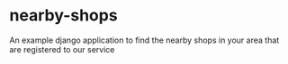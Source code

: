# nearby-shops
An example django application to find the nearby shops in your area that are registered to our service
